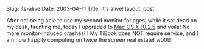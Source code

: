 Slug: its-alive
Date: 2003-04-11
Title: It's alive!
layout: post

After not being able to use my second monitor  for ages, while it sat dead on my desk, taunting me, today I upgraded to <a href="http://docs.info.apple.com/article.html?artnum=25405">Mac OS X 10.2.5</a> and voila! No more monitor-induced crashes!!! My TiBook does NOT require service, and I am now happily computing on twice the screen real estate! w00t!
